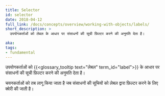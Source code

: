 ```yaml
---
title: Selector
id: selector
date: 2018-04-12
full_link: /docs/concepts/overview/working-with-objects/labels/
short_description: >
  उपयोगकर्ताओं को लेबल के आधार पर संसाधनों की सूची फ़िल्टर करने की अनुमति देता है।

aka: 
tags:
- fundamental
---
```

 उपयोगकर्ताओं को {{<glossary_tooltip text="लेबल" term_id="label">}} के आधार पर संसाधनों की सूची फ़िल्टर करने की अनुमति देता है।

<!--more--> 

चयनकर्ताओं को तब लागू किया जाता है जब संसाधनों की सूचियों को लेबल द्वारा फ़िल्टर करने के लिए क्वेरी की जाती है।
